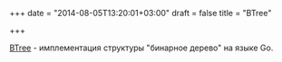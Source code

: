 +++
date = "2014-08-05T13:20:01+03:00"
draft = false
title = "BTree"

+++

<p><a href="https://github.com/google/btree">BTree</a> - имплементация структуры &quot;бинарное&nbsp;дерево&quot;&nbsp;на языке Go.</p>

